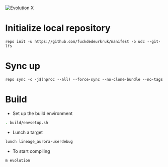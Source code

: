 ![Evolution X](https://github.com/fuckdedeurkruk/manifest/raw/udc/Banner.png)

# Initialize local repository
```
repo init -u https://github.com/fuckdedeurkruk/manifest -b udc --git-lfs
```

# Sync up
```
repo sync -c -j$(nproc --all) --force-sync --no-clone-bundle --no-tags
```

# Build

- Set up the build environment
```bash
. build/envsetup.sh
```

- Lunch a target
```bash
lunch lineage_aurora-userdebug
```

- To start compiling
```bash
m evolution
```
